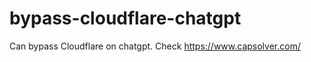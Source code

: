 # bypass-cloudflare-chatgpt
Can bypass Cloudflare on chatgpt. Check https://www.capsolver.com/ 
                                                                                                                           